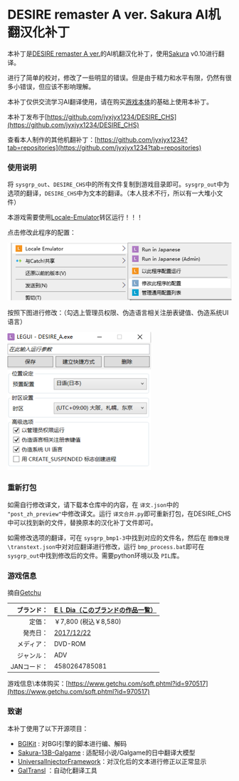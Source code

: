 # DESIRE remaster A ver.  Sakura AI机翻汉化补丁

本补丁是[DESIRE remaster A ver.](https://el-dia.net/desire/desire-a/desire-a.html)的AI机翻汉化补丁，使用[Sakura](https://github.com/SakuraLLM/Sakura-13B-Galgame) v0.10进行翻译。

进行了简单的校对，修改了一些明显的错误。但是由于精力和水平有限，仍然有很多小错误，但应该不影响理解。

本补丁仅供交流学习AI翻译使用，请在购买[游戏本体](https://el-dia.net/desire/desire-a/desire-a.html)的基础上使用本补丁。

本补丁发布于[https://github.com/jyxjyx1234/DESIRE_CHS](https://github.com/jyxjyx1234/DESIRE_CHS)

查看本人制作的其他机翻补丁：[https://github.com/jyxjyx1234?tab=repositories](https://github.com/jyxjyx1234?tab=repositories)

### **使用说明**

将 `sysgrp_out`、`DESIRE_CHS`中的所有文件复制到游戏目录即可。`sysgrp_out`中为选项的翻译，`DESIRE_CHS`中为文本的翻译。（本人技术不行，所以有一大堆小文件）

本游戏需要使用[Locale-Emulator](https://github.com/xupefei/Locale-Emulator)转区运行！！！

点击修改此程序的配置：

![1714551362791](image/README/1714551362791.png)

按照下图进行修改：（勾选上管理员权限、伪造语言相关注册表键值、伪造系统UI语言）

![1714551416307](image/README/1714551416307.png)

### 重新打包

如需自行修改译文，请下载本仓库中的内容，在 `译文.json`中的 `"post_zh_preview"`中修改译文。运行 `译文合并.py`即可重新打包，在DESIRE_CHS中可以找到新的文件，替换原本的汉化补丁文件即可。

如需修改选项的翻译，可在 `sysgrp_bmp1-3`中找到对应的文件名，然后在 `图像处理\transtext.json`中对对应翻译进行修改，运行 `bmp_process.bat`即可在 `sysgrp_out`中找到修改后的文件。需要python环境以及 `PIL`库。

### 游戏信息

摘自[Getchu](https://www.getchu.com/soft.phtml?id=970517)

|  ブランド： | [Eｌ Dia](http://eve.el-dia.net/ "このブランドの公式サイトを開く")[（このブランドの作品一覧）](https://www.getchu.com/php/search.phtml?search_brand_id=81516) |
| ----------: | ---------------------------------------------------------------------------------------------------------------------------------------------------- |
|      定価： | ￥7,800 (税込￥8,580)                                                                                                                                |
|    発売日： | [2017/12/22](https://www.getchu.com/php/search.phtml?start_date=2017/12/22&end_date=2017/12/22&genre=pc_soft "同じ発売日の同ジャンル商品を開く")           |
|  メディア： | DVD-ROM                                                                                                                                              |
|  ジャンル： | ADV                                                                                                                                                  |
| JANコード： | 4580264785081                                                                                                                                        |

游戏信息\本体购买：[https://www.getchu.com/soft.phtml?id=970517](https://www.getchu.com/soft.phtml?id=970517)

### 致谢

本补丁使用了以下开源项目：

* [BGIKit](https://github.com/xupefei/BGIKit)  : 对BGI引擎的脚本进行编、解码
* [Sakura-13B-Galgame](https://github.com/SakuraLLM/Sakura-13B-Galgame) : 适配轻小说/Galgame的日中翻译大模型
* [UniversalInjectorFramework](https://github.com/AtomCrafty/UniversalInjectorFramework)：对汉化后的文本进行修正以正常显示
* [GalTransl](https://github.com/xd2333/GalTransl) ：自动化翻译工具

